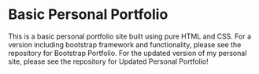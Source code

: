 # Basic Personal Portfolio
This is a basic personal portfolio site built using pure HTML and CSS. For a version including bootstrap framework and functionality, please see the repository for Bootstrap Portfolio. For the updated version of my personal site, please see the repository for Updated Personal Portfolio!
